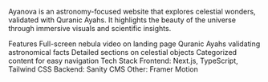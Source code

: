 Ayanova is an astronomy-focused website that explores celestial wonders, validated with Quranic Ayahs. It highlights the beauty of the universe through immersive visuals and scientific insights.

Features
Full-screen nebula video on landing page
Quranic Ayahs validating astronomical facts
Detailed sections on celestial objects
Categorized content for easy navigation
Tech Stack
Frontend: Next.js, TypeScript, Tailwind CSS
Backend: Sanity CMS
Other: Framer Motion
